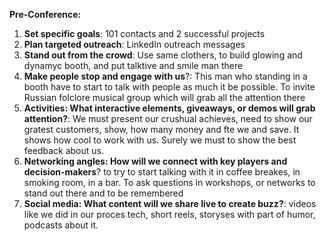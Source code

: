 **Pre-Conference:**
1. **Set specific goals**: 101 contacts and 2 successful projects
2. **Plan targeted outreach**: LinkedIn outreach messages
3. **Stand out from the crowd**: Use same clothers, to build glowing and dynamyc booth, and put talktive and smile man there
4. **Make people stop and engage with us**?: This man who standing in a booth have to start to talk with people as much it be possible. To invite Russian folclore musical group which will grab all the attention there 
5. **Activities: What interactive elements, giveaways, or demos will grab attention?**: We must present our crushual achieves, need to show our gratest customers, show, how many money and fte we and save. It shows how cool to work with us. Surely we must to show the best feedback about us.
6. **Networking angles: How will we connect with key players and decision-makers**? to try to start talking with it in coffee breakes, in smoking room, in a bar. To ask questions in workshops, or networks to stand out there and to be remembered
7. **Social media: What content will we share live to create buzz?**: videos like we did in our proces tech, short reels, storyses with part of humor, podcasts about it.